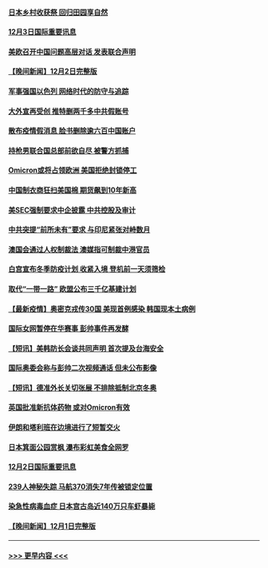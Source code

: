 #### [日本乡村收获祭 回归田园享自然](../pages/prog202/a103284145.md?t=12031950) 
#### [12月3日国际重要讯息](../pages/prog202/a103284143.md?t=12031950) 
#### [美欧召开中国问题高层对话 发表联合声明](../pages/prog202/a103284087.md?t=12031950) 
#### [【晚间新闻】12月2日完整版](../pages/prog202/a103283875.md?t=12031950) 
#### [军事强国以色列 网络时代的防守与追踪](../pages/prog202/a103283733.md?t=12031950) 
#### [大外宣再受创 推特删两千多中共假账号](../pages/prog202/a103283657.md?t=12031950) 
#### [散布疫情假消息 脸书删除逾六百中国账户](../pages/prog202/a103283670.md?t=12031950) 
#### [持枪男联合国总部前欲自尽 被警方抓捕](../pages/prog202/a103283645.md?t=12031950) 
#### [Omicron或将占领欧洲 美国拒绝封锁停工](../pages/prog202/a103283674.md?t=12031950) 
#### [中国制衣商狂扫美国棉 期货飙到10年新高](../pages/prog202/a103283551.md?t=12031950) 
#### [美SEC强制要求中企披露 中共控股及审计](../pages/prog202/a103283563.md?t=12031950) 
#### [中共突提“前所未有”要求 与印尼紧张对峙数月](../pages/prog202/a103283587.md?t=12031950) 
#### [澳国会通过人权制裁法 澳媒指可制裁中港官员](../pages/prog202/a103283455.md?t=12031950) 
#### [白宫宣布冬季防疫计划 收紧入境 登机前一天须筛检](../pages/prog202/a103283330.md?t=12031950) 
#### [取代“一带一路” 欧盟公布三千亿基建计划](../pages/prog202/a103283442.md?t=12031950) 
#### [【最新疫情】奥密克戎传30国 美现首例感染 韩国现本土病例](../pages/prog202/a103283421.md?t=12031950) 
#### [国际女网暂停在华赛事 彭帅事件再发酵](../pages/prog202/a103283399.md?t=12031950) 
#### [【短讯】美韩防长会谈共同声明 首次提及台海安全](../pages/prog202/a103283397.md?t=12031950) 
#### [国际奥委会称与彭帅二次视频通话 但未公布影像](../pages/prog202/a103283364.md?t=12031950) 
#### [【短讯】德准外长关切张展 不排除抵制北京冬奥](../pages/prog202/a103283361.md?t=12031950) 
#### [英国批准新抗体药物 或对Omicron有效](../pages/prog202/a103283194.md?t=12031950) 
#### [伊朗和塔利班在边境进行了短暂交火](../pages/prog202/a103283212.md?t=12031950) 
#### [日本箕面公园赏枫 瀑布彩虹美食全网罗](../pages/prog202/a103283163.md?t=12031950) 
#### [12月2日国际重要讯息](../pages/prog202/a103283159.md?t=12031950) 
#### [239人神秘失踪 马航370消失7年传被锁定位置](../pages/prog202/a103283103.md?t=12031950) 
#### [染急性病毒血症 日本宫古岛近140万只车虾暴毙](../pages/prog202/a103283039.md?t=12031950) 
#### [【晚间新闻】12月1日完整版](../pages/prog202/a103282922.md?t=12031950) 

----
#### [ >>> 更早内容 <<< ](../indexes/prog202-earlier.md)
